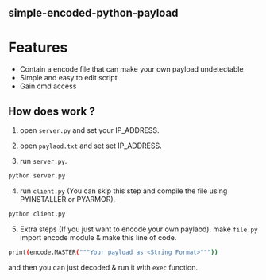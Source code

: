 ## simple-encoded-python-payload



# Features

- Contain a encode file that can make your own payload undetectable
- Simple and easy to edit script 
- Gain cmd access

## How does work ?
   1. open ```server.py``` and set your IP_ADDRESS.
   
   2. open ```paylaod.txt``` and set set  IP_ADDRESS.
   
   3. run  ```server.py```.

```sh
python server.py
```
  
  4. run ```client.py``` (You can skip this step and compile the file using PYINSTALLER or PYARMOR).

```sh
python client.py
```

  5. Extra steps (If you just want to encode your own paylaod).
  make ```file.py``` import encode module & make this line of code.
    
```sh
print(encode.MASTER("""Your payload as <String Format>"""))
```
and then you can just decoded & run it with ```exec``` function.
